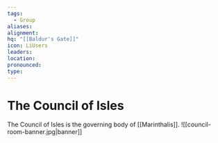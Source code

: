 ```yaml
---
tags:
  - Group
aliases: 
alignment: 
hq: "[[Baldur's Gate]]"
icon: LiUsers
leaders: 
location: 
pronounced: 
type:
---
```


# The Council of Isles

The Council of Isles is the governing body of [[Marinthalis]].
![[council-room-banner.jpg|banner]]
